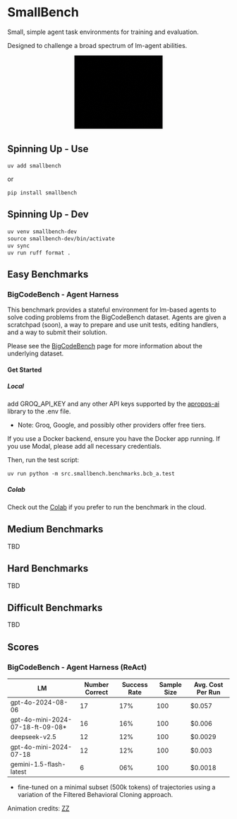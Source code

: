 # SmallBench

Small, simple agent task environments for training and evaluation.

Designed to challenge a broad spectrum of lm-agent abilities.

<p align="middle">
  <img src="https://raw.githubusercontent.com/JoshuaPurtell/SmallBench/main/assets/data_science_small.gif" width="200" />
</p>

## Spinning Up - Use

```
uv add smallbench
```

or 

```
pip install smallbench
```

## Spinning Up - Dev

```
uv venv smallbench-dev
source smallbench-dev/bin/activate
uv sync
uv run ruff format .
```

## Easy Benchmarks

### BigCodeBench - Agent Harness

This benchmark provides a stateful environment for lm-based agents to solve coding problems from the BigCodeBench dataset. Agents are given a scratchpad (soon), a way to prepare and use unit tests, editing handlers, and a way to submit their solution.

Please see the [BigCodeBench](https://bigcode-bench.github.io) page for more information about the underlying dataset.

#### Get Started

##### Local
add GROQ_API_KEY and any other API keys supported by the [apropos-ai](https://github.com/JoshuaPurtell/Apropos) library to the .env file.
- Note: Groq, Google, and possibly other providers offer free tiers.

If you use a Docker backend, ensure you have the Docker app running. If you use Modal, please add all necessary credentials.

Then, run the test script:
```
uv run python -m src.smallbench.benchmarks.bcb_a.test
```

##### Colab
Check out the [Colab](https://drive.google.com/file/d/1bPMrS2IhWffeeWWIGAISHzktbJUsAmpX/view?usp=sharing) if you prefer to run the benchmark in the cloud.


## Medium Benchmarks
TBD

## Hard Benchmarks
TBD

## Difficult Benchmarks
TBD

## Scores

### BigCodeBench - Agent Harness (ReAct)
| LM | Number Correct | Success Rate | Sample Size | Avg. Cost Per Run |
| --- | --- | --- | --- | --- |
| gpt-4o-2024-08-06 | 17 | 17% | 100 | $0.057 | 
| gpt-4o-mini-2024-07-18-ft-09-08* | 16 | 16% | 100 | $0.006 |
| deepseek-v2.5 | 12 | 12% | 100 | $0.0029 |
| gpt-4o-mini-2024-07-18 | 12 | 12% | 100 | $0.003 |
| gemini-1.5-flash-latest | 6 | 06% | 100 | $0.0018 | 

* fine-tuned on a minimal subset (500k tokens) of trajectories using a variation of the Filtered Behavioral Cloning approach.

Animation credits: [ZZ](https://x.com/mikezangus)
